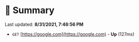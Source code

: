 # 📖 Summary
Last updated: **8/31/2021, 7:46:56 PM**

- `GET` [https://google.com](https://google.com) - **Up** (127ms)
